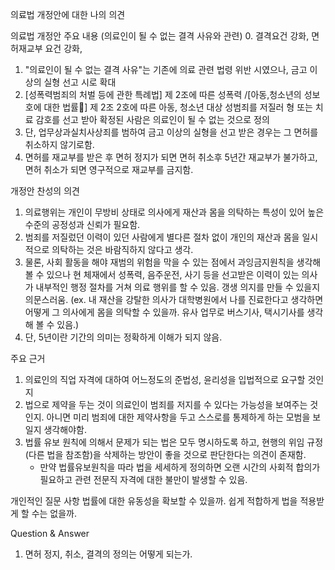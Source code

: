 의료법 개정안에 대한 나의 의견 

의료법 개정안 주요 내용 (의료인이 될 수 없는 결격 사유와 관련)
0. 결격요건 강화, 면허재교부 요건 강화, 
1. "의료인이 될 수 없는 결격 사유"는 기존에 의료 관련 법령 위반 시였으나, 금고 이상의 실형 선고 시로 확대
4. [성폭력범죄의 처벌 등에 관한 특례법] 제 2조에 따른 성폭력 /[아동,청소년의 성보호에 대한 법률] 제 2조 2호에 따른 
   아동, 청소년 대상 성범죄를 저질러 형 또는 치료 감호를 선고 받아 확정된 사람은 의료인이 될 수 없는 것으로 정의 
5. 단, 업무상과실치사상죄를 범하여 금고 이상의 실형을 선고 받은 경우는 그 면허를 취소하지 않기로함. 
6. 면허를 재교부를 받은 후 면허 정지가 되면 면허 취소후 5년간 재교부가 불가하고, 면허 취소가 되면 영구적으로 재교부를 금지함.

개정안 찬성의 의견 
1. 의료행위는 개인이 무방비 상태로 의사에게 재산과 몸을 의탁하는 특성이 있어 높은 수준의 공정성과 신뢰가 필요함.
2. 범죄를 저질렀던 이력이 있던 사람에게 별다른 절차 없이 개인의 재산과 몸을 일시적으로 의탁하는 것은 바람직하지 않다고 생각. 
3. 물론, 사회 활동을 해야 재범의 위험을 막을 수 있는 점에서 과잉금지원칙을 생각해 볼 수 있으나 
   현 체재에서 성폭력, 음주운전, 사기 등을 선고받은 이력이 있는 의사가 내부적인 행정 절차를 거쳐 의료 행위를 할 수 있음. 갱생 의지를 만들 수 있을지 의문스러움.
   (ex. 내 재산을 강탈한 의사가 대학병원에서 나를 진료한다고 생각하면 어떻게 그 의사에게 몸을 의탁할 수 있을까. 유사 업무로 버스기사, 택시기사를 생각해 볼 수 있음.)
4. 단, 5년이란 기간의 의미는 정확하게 이해가 되지 않음.

주요 근거 
1. 의료인의 직업 자격에 대하여 어느정도의 준법성, 윤리성을 입법적으로 요구할 것인지 
2. 법으로 제약을 두는 것이 의료인이 범죄를 저지를 수 있다는 가능성을 보여주는 것인지. 
   아니면 미리 범죄에 대한 제약사항을 두고 스스로를 통제하게 하는 모범을 보일지 생각해야함.
3. 법률 유보 원칙에 의해서 문제가 되는 법은 모두 명시하도록 하고, 현행의 위임 규정(다른 법을 참조함)을 삭제하는 방안이 좋을 것으로 판단한다는 의견이 존재함.
   * 만약 법률유보원칙을 따라 법을 세세하게 정의하면 오랜 시간의 사회적 합의가 필요하고 관련 전문직 자격에 대한 불만이 발생할 수 있음. 

개인적인 질문 사항
법률에 대한 유동성을 확보할 수 있을까. 쉽게 적합하게 법을 적용받게 할 수는 없을까.

Question & Answer 
1. 면허 정지, 취소, 결격의 정의는 어떻게 되는가. 